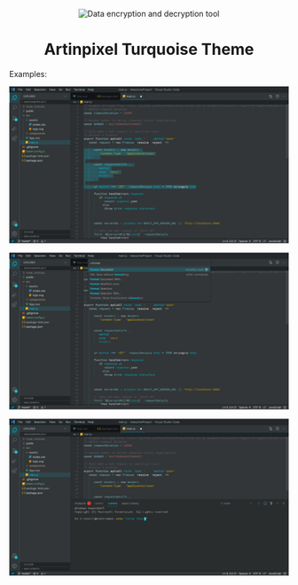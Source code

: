 <p align="center">
  <img src="https://raw.githubusercontent.com/anselmodev/artinpixel-turquoise-master/master/icon.jpg" alt="Data encryption and decryption tool" title="Data encryption and decryption tool" width="200" />
</p>

<h1 align="center">Artinpixel Turquoise Theme
</h1>

Examples:

![](img/artinpixel-turquoise-master-img1.jpeg)

![](img/artinpixel-turquoise-master-img2.jpeg)

![](img/artinpixel-turquoise-master-img3.jpeg)
